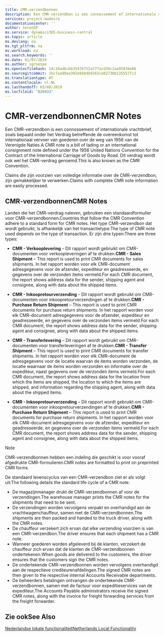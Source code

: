 ```yaml
---
title: CMR-verzendbonnen
description: Een CMR-verzendbon is een connossement of internationale vrachtbrief, zoals bepaald onder het Verdrag betreffende de overeenkomst tot internationaal vervoer van goederen over de weg van 1956 van de Verenigde Naties. Dit verdrag wordt ook wel het CMR-verdrag genoemd.
services: project-madeira
documentationcenter: ''
author: SorenGP
ms.service: dynamics365-business-central
ms.topic: article
ms.devlang: na
ms.tgt_pltfrm: na
ms.workload: na
ms.search.keywords: ''
ms.date: 01/07/2019
ms.author: sgroespe
ms.openlocfilehash: 14c19adbcbb3597b752a777acd30c2aa95836e06
ms.sourcegitcommit: 1bcfaa99ea302e6b84b8361ca02730b135557fc1
ms.translationtype: HT
ms.contentlocale: nl-NL
ms.lasthandoff: 03/08/2019
ms.locfileid: "826933"
---
```

# <a name="cmr-notes"></a><span data-ttu-id="70516-104">CMR-verzendbonnen</span><span class="sxs-lookup"><span data-stu-id="70516-104">CMR Notes</span></span>
<span data-ttu-id="70516-105">Een CMR-verzendbon is een connossement of internationale vrachtbrief, zoals bepaald onder het Verdrag betreffende de overeenkomst tot internationaal vervoer van goederen over de weg van 1956 van de Verenigde Naties.</span><span class="sxs-lookup"><span data-stu-id="70516-105">A CMR note is a bill of lading or an international consignment note defined under the 1956 United Nations Convention for the Contract of the International Carriage of Goods by Road.</span></span> <span data-ttu-id="70516-106">Dit verdrag wordt ook wel het CMR-verdrag genoemd.</span><span class="sxs-lookup"><span data-stu-id="70516-106">This is also known as the CMR Convention.</span></span>  

 <span data-ttu-id="70516-107">Claims die zijn voorzien van volledige informatie over de CMR-verzendbon, zijn gemakkelijker te verwerken.</span><span class="sxs-lookup"><span data-stu-id="70516-107">Claims with complete CMR note information are easily processed.</span></span>  

## <a name="cmr-notes"></a><span data-ttu-id="70516-108">CMR-verzendbonnen</span><span class="sxs-lookup"><span data-stu-id="70516-108">CMR Notes</span></span>  
<span data-ttu-id="70516-109">Landen die het CMR-verdrag naleven, gebruiken een standaardformulier voor CMR-verzendbonnen.</span><span class="sxs-lookup"><span data-stu-id="70516-109">Countries that follow the CMR Convention adhere to a standard form for CMR notes.</span></span> <span data-ttu-id="70516-110">Het type CMR-verzendbon dat wordt gebruikt, is afhankelijk van het transactietype.</span><span class="sxs-lookup"><span data-stu-id="70516-110">The type of CMR note used depends on the type of transaction.</span></span> <span data-ttu-id="70516-111">Er zijn drie typen:</span><span class="sxs-lookup"><span data-stu-id="70516-111">There are three types:</span></span>  

- <span data-ttu-id="70516-112">**CMR - Verkooplevering** – Dit rapport wordt gebruikt om CMR-documenten voor verkoopleveringen af te drukken.</span><span class="sxs-lookup"><span data-stu-id="70516-112">**CMR - Sales Shipment** – This report is used to print CMR documents for sales shipments.</span></span> <span data-ttu-id="70516-113">In het rapport worden voor elk CMR-document adresgegevens voor de afzender, expediteur en geadresseerde, en gegevens over de verzonden items vermeld.</span><span class="sxs-lookup"><span data-stu-id="70516-113">For each CMR document, the report shows address data for the sender, shipping agent and consignee, along with data about the shipped items.</span></span>

- <span data-ttu-id="70516-114">**CMR - Inkoopretourverzending** – Dit rapport wordt gebruikt om CMR-documenten voor inkoopretourverzendingen af te drukken.</span><span class="sxs-lookup"><span data-stu-id="70516-114">**CMR - Purchase Return Shipment** – This report is used to print CMR documents for purchase return shipments.</span></span> <span data-ttu-id="70516-115">In het rapport worden voor elk CMR-document adresgegevens voor de afzender, expediteur en geadresseerde, en gegevens over de verzonden items vermeld.</span><span class="sxs-lookup"><span data-stu-id="70516-115">For each CMR document, the report shows address data for the sender, shipping agent and consignee, along with data about the shipped items.</span></span>       

- <span data-ttu-id="70516-116">**CMR - Transferlevering** – Dit rapport wordt gebruikt om CMR-documenten voor transferleveringen af te drukken.</span><span class="sxs-lookup"><span data-stu-id="70516-116">**CMR - Transfer Shipment** – This report is used to print CMR documents for transfer shipments.</span></span> <span data-ttu-id="70516-117">In het rapport worden voor elk CMR-document de adresgegevens voor de locatie waarvan de items worden verzonden, de locatie waarnaar de items worden verzonden en informatie over de expediteur, naast gegevens over de verzonden items vermeld.</span><span class="sxs-lookup"><span data-stu-id="70516-117">For each CMR document, the report shows address data for the location from which the items are shipped, the location to which the items are shipped, and information regarding the shipping agent, along with data about the shipped items.</span></span>

- <span data-ttu-id="70516-118">**CMR - Inkoopretourverzending** – Dit rapport wordt gebruikt om CMR-documenten voor inkoopretourverzendingen af te drukken.</span><span class="sxs-lookup"><span data-stu-id="70516-118">**CMR - Purchase Return Shipment** – This report is used to print CMR documents for purchase return shipments.</span></span> <span data-ttu-id="70516-119">In het rapport worden voor elk CMR-document adresgegevens voor de afzender, expediteur en geadresseerde, en gegevens over de verzonden items vermeld.</span><span class="sxs-lookup"><span data-stu-id="70516-119">For each CMR document, the report shows address data for the sender, shipping agent and consignee, along with data about the shipped items.</span></span>

> [!NOTE]  
>  <span data-ttu-id="70516-120">CMR-verzendbonnen hebben een indeling die geschikt is voor vooraf afgedrukte CMR-formulieren.</span><span class="sxs-lookup"><span data-stu-id="70516-120">CMR notes are formatted to print on preprinted CMR forms.</span></span>  

<span data-ttu-id="70516-121">De standaard levenscyclus van een CMR-verzendbon ziet er als volgt uit:</span><span class="sxs-lookup"><span data-stu-id="70516-121">The following details the standard life cycle of a CMR note:</span></span>  

- <span data-ttu-id="70516-122">De magazijnmanager drukt de CMR-verzendbonnen af voor de verzendingen.</span><span class="sxs-lookup"><span data-stu-id="70516-122">The warehouse manager prints the CMR notes for the shipments that need to be sent.</span></span>  
- <span data-ttu-id="70516-123">De verzendingen worden vervolgens verpakt en overhandigd aan de vrachtwagenchauffeur, samen met de CMR-verzendbonnen.</span><span class="sxs-lookup"><span data-stu-id="70516-123">The shipments are then packed and handed to the truck driver, along with the CMR notes.</span></span>  
- <span data-ttu-id="70516-124">De chauffeur verzekert zich ervan dat elke verzending voorzien is van een CMR-verzendbon.</span><span class="sxs-lookup"><span data-stu-id="70516-124">The driver ensures that each shipment has a CMR note.</span></span>  
- <span data-ttu-id="70516-125">Wanneer goederen worden afgeleverd bij de klanten, verzekert de chauffeur zich ervan dat de klanten de CMR-verzendbonnen ondertekenen.</span><span class="sxs-lookup"><span data-stu-id="70516-125">When goods are delivered to the customers, the driver ensures that the customers sign the CMR notes.</span></span>  
- <span data-ttu-id="70516-126">De ondertekende CMR-verzendbonnen worden vervolgens overhandigd aan de respectieve crediteurenafdelingen.</span><span class="sxs-lookup"><span data-stu-id="70516-126">The signed CMR notes are then given to the respective internal Accounts Receivable departments.</span></span>  
- <span data-ttu-id="70516-127">De beheerders betalingen ontvangen de ondertekende CMR-verzendbonnen, samen met de factuur voor expeditieservices van de expediteur.</span><span class="sxs-lookup"><span data-stu-id="70516-127">The Accounts Payable administrators receive the signed CMR notes, along with the invoice for freight forwarding services from the freight forwarder.</span></span>  

## <a name="see-also"></a><span data-ttu-id="70516-128">Zie ook</span><span class="sxs-lookup"><span data-stu-id="70516-128">See Also</span></span>  
 [<span data-ttu-id="70516-129">Nederlandse lokale functionaliteit</span><span class="sxs-lookup"><span data-stu-id="70516-129">Netherlands Local Functionality</span></span>](netherlands-local-functionality.md)
